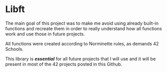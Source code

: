# Libft

The main goal of this project was to make me avoid using already built-in functions and recreate them in order to really understand how all functions work and use those in future projects.

All functions were created according to Norminette rules, as demands 42 Schools.

This library is ***essential*** for all future projects that I will use and it will be present in most of the 42 projects posted in this Github.
